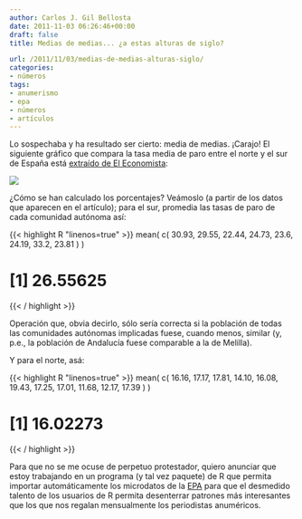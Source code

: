 ```yaml
---
author: Carlos J. Gil Bellosta
date: 2011-11-03 06:26:46+00:00
draft: false
title: Medias de medias... ¿a estas alturas de siglo?

url: /2011/11/03/medias-de-medias-alturas-siglo/
categories:
- números
tags:
- anumerismo
- epa
- números
- artículos
---
```


Lo sospechaba y ha resultado ser cierto: media de medias. ¡Carajo! El siguiente gráfico que compara la tasa media de paro entre el norte y el sur de España está [extraído de El Economista](http://www.eleconomista.es/catalunya/noticias/3488432/10/11/Andalucia-y-Cataluna-las-comunidades-donde-mas-crecio-el-paro.html):

[![](/wp-uploads/2011/10/media_de_medias_el_economista.png)
](/wp-uploads/2011/10/media_de_medias_el_economista.png)

¿Cómo se han calculado los porcentajes? Veámoslo (a partir de los datos que aparecen en el artículo); para el sur, promedia las tasas de paro de cada comunidad autónoma así:



{{< highlight R "linenos=true" >}}
mean( c( 30.93, 29.55, 22.44, 24.73, 23.6, 24.19, 33.2, 23.81 ) )
# [1] 26.55625
{{< / highlight >}}


Operación que, obvia decirlo, sólo sería correcta si la población de todas las comunidades autónomas implicadas fuese, cuando menos, similar (y, p.e., la población de Andalucía fuese comparable a la de Melilla).

Y para el norte, asá:



{{< highlight R "linenos=true" >}}
mean( c( 16.16, 17.17, 17.81, 14.10, 16.08, 19.43,
        17.25, 17.01, 11.68, 12.17, 17.39 ) )
# [1] 16.02273
{{< / highlight >}}



Para que no se me ocuse de perpetuo protestador, quiero anunciar que estoy trabajando en un programa (y tal vez paquete) de R que permita importar automáticamente los microdatos de la [EPA](http://www.ine.es/prensa/epa_prensa.htm) para que el desmedido talento de los usuarios de R permita desenterrar patrones más interesantes que los que nos regalan mensualmente los periodistas anuméricos.
